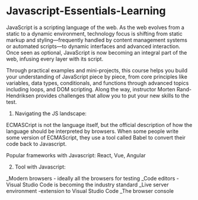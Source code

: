 # Javascript-Essentials-Learning
JavaScript is a scripting language of the web. As the web evolves from a static to a dynamic environment, technology focus is shifting from static markup and styling—frequently handled by content management systems or automated scripts—to dynamic interfaces and advanced interaction. Once seen as optional, JavaScript is now becoming an integral part of the web, infusing every layer with its script. 
 
Through practical examples and mini-projects, this course helps you build your understanding of JavaScript piece by piece, from core principles like variables, data types, conditionals, and functions through advanced topics including loops, and DOM scripting. Along the way, instructor Morten Rand-Hendriksen provides challenges that allow you to put your new skills to the test.

1. Navigating the JS landscape:

ECMASCript is not the language itself, but the official description of how the language should be interpreted by browsers.
When some people write some version of ECMAScript, they use a tool called Babel to convert their code back to Javascript.

Popular frameworks with Javascript: React, Vue, Angular

2. Tool with Javascript:

_Modern browsers - ideally all the browsers for testing 
_Code editors - Visual Studio Code is becoming the industry standard
_Live server environment -extension to Visual Studio Code
_The browser console